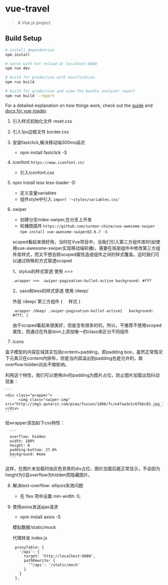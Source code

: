 # vue-travel

> A Vue.js project

## Build Setup

``` bash
# install dependencies
npm install

# serve with hot reload at localhost:8080
npm run dev

# build for production with minification
npm run build

# build for production and view the bundle analyzer report
npm run build --report
```

For a detailed explanation on how things work, check out the [guide](http://vuejs-templates.github.io/webpack/) and [docs for vue-loader](http://vuejs.github.io/vue-loader).

1. 引入样式初始化文件 reset.css

2. 引入1px边框文件 border.css

3. 安装fastclick,解决移动端300ms延迟  
   - npm install fastclick -S
  
4. iconfont `https://www.iconfont.cn/`
   - 引入iconfont.css

5. npm install less less-loader -D
   - 定义变量variables
   - 组件style中引入 `import '~styles/variables.css'`

6. swiper
   - 创建分支index-swiper,在分支上开发
   - 轮播图插件 `https://github.com/surmon-china/vue-awesome-swiper`
    `npm install vue-awesome-swiper@2.6.7 -S`
    
    scoped看起来很好用，当时在Vue项目中，当我们引入第三方组件库时(如使用vue-awesome-swiper实现移动端轮播)，需要在局部组件中修改第三方组件库样式，而又不想去除scoped属性造成组件之间的样式覆盖。这时我们可以通过特殊的方式穿透scoped
    
    1、stylus的样式穿透 使用 >>>
       
    `.wrapper >>> .swiper-pagination-bullet-active
     background: #fff`
     
    2、sass和less的样式穿透 使用 /deep/
    
    外层 /deep/ 第三方组件 {
        样式
    }
    
    `.wrapper /deep/ .swiper-pagination-bullet-active{
      background: #fff;
    }`
    
    由于scoped看起来很美好，但是含有很多的坑，所以，不推荐不使用scoped属性，而通过在外层dom上添加唯一的class来区分不同组件
    
7. icons
  
  盒子模型的内容区域其实包括content+padding，即padding box，虽然正常情况下元素只在content内排布，但是当内容溢出到padding也是允许的，故overflow:hidden对此不做影响。
  
  利用这个特性，我们可以使用div的padding为图片占位，防止图片加载出现抖动现象：
  
    ```
    <div class="wrapper">
          <img class="swiper-img" src="http://img1.qunarzz.com/piao/fusion/1806/fc/e47aa3e1c67bbc02.jpg_750x200_0f3eecf8.jpg"/>
    </div>
    ```
  给wrapper添加如下css特性：
  
      ```
      overflow: hidden
      width: 100%
      height: 0
      padding-bottom: 27.0%
      background: #eee
      ```
  这样，在图片未加载时由灰色背景的div占位，图片加载后能正常显示，不会因为height为0且overflow为hidden而隐藏图片。

  
8. 解决text-overflow: ellipsis失效问题
   - 在 flex 项中设置 min-width: 0;

9. 使用axios发送ajax请求
   - npm install axios -S
   
   模拟数据/static/mock
   
   代理转发 index.js
   ```
    proxyTable: {
      '/api': {
        target: 'http://localhost:8080',
        pathRewrite: {
          '^/api': '/static/mock'
        }
      }
    },
```


